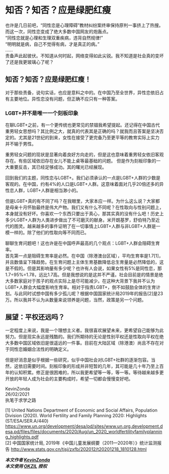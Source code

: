 # 知否？知否？应是绿肥红瘦

也许是几日前吧，“同性恋是心理障碍”教材纠纷案终审保持原判一事挤上了热搜。而这一次，同性恋变成了绝大多数中国网友的炮轰点。  
“同性恋就是心理和生理双重疾病，违背自然规律!”  
“明明就是病，自己不觉得有病，才是真正的病。”  
……  
责备声此起彼伏。不知道从何时起，网络变得如此尖锐。我不知道是社会真的变坏了还是我更玻璃心了呢？

## 知否？知否？应是绿肥红瘦！

对于那些责备，说句实话，也应是意料之中的。在中国乃至全世界，异性恋依旧占有主要地位。异性恋没有问题，但正确不应只有一种答案。

### LGBT+并不是唯一一个刻板印象

在聊LGBT+之前，有一个更传统也更常见的禁锢我希望提起。还记得在中国古代重男轻女思想吗？其比例之大，就真的代表其是正确的吗？就我而且答案是坚决否定的。尤其是21世纪的到来，女性在接受了更完备乃至更平等的教育实际上实力并不输于男性。

重男轻女问题的现状是显著向着良好方向走的，但是这也意味着重男轻女依旧客观存在。有些区域依旧存在女儿不能上桌等最基础的问题。 但是作为刻板印象的一大重要反击，其已经足够成功。其的曙光已经展现。

回到我们的主题，同性恋与LGBT+。我们必须承认的一点是LGBT+人群的少数是客观的。在中国，约有4%的人口是LGBT+人群。这意味着面对几乎20倍还多的异性恋人群，LGBT+人群是相当渺小的。

但是LGBT+真的有不同了吗？在我眼里，大家本应一样。为什么这么说？大家都是母亲十月怀胎最终是伟大产物。我们又有什么不同呢？在性取向与性别问题上，本身就没有好坏。你喜欢一个东西只要出于真心，那其实真的没有什么吧！历史上多少LGBT+人群为人类进步做出了不可磨灭的献身。米开朗基罗，舒伯特乃至近代的图灵。越来越多的事件证明了在一切事情上LGBT+人群与非LGBT+人群是一模一样的。除了他们的性取向等不同而已。

聊聊生育问题吧！这也许是在中国呼声最高的几个观点：LGBT+人群会阻碍生育率。  
首先第一点是阻碍生育率是必然。在中国（除港澳台区域），平均生育率是1.7[1]，并且数值呈下降趋势。在生育问题上主体生育基数降低总生育量是必然降低的，这是不假的。但是其影响量有多少呢？也许有人会说，如果女性有5%是同性恋，那1.7÷95%=1.78，远比1.7高。但是我想说的是这并不严谨。社会目前是的情景是绝大多数家庭对于孩子的观点实际上是尽可能减少。在这种大背景下我并不认为LGBT+人群会大幅度影响生育率。相对于指责LGBT+，倒不如鼓励全体的生育计划。与此同时试想中国有多少孤儿呢？根据中国国家统计局2019年的报告[2]是23万。所以我并不认为从数量来说领养是问题，当然，政策是另一个问题。

## 展望：平权还远吗？

一定程度上来说，我是一个理想主义者。我很喜欢展望未来，更希望自己能够为此努力。但是现实永远是残酷的。我们所期待的无论是性别平权还是性取向平权在绝大多数中国区域依旧是很遥远的一件事。目前在大陆区域（除港澳）尚且不存在对于同性恋婚姻合法性的明确定义。

但是好消息是似乎根据一些研究，似乎中国社会对LGBT+社群的逐渐包容。当然，这依旧需要时间。刻板印象的形成并非短暂的几年，其可能是几十年乃至上百年的认知积累。修正是很困难的，所以我更希望等一等，等一等。等待越来越多更开放的年轻人成为社会的主要构成时，希望一切都会慢慢变好吧。

KevinZonda  
26/02/2021  
执笔于求学之路

[1] United Nations Department of Economic and Social Affairs, Population Division (2020). World Fertility and Family Planning 2020: Highlights (ST/ESA/SER.A/440)
<https://www.un.org/development/desa/pd/sites/www.un.org.development.desa.pd/files/files/documents/2020/Aug/un_2020_worldfertilityfamilyplanning_highlights.pdf>  
[2] 中国国家统计局, 2019年《中国儿童发展纲要（2011—2020年）》统计监测报告
<http://www.stats.gov.cn/tjsj/zxfb/202012/t20201218_1810128.html>

***本文作者 [KevinZonda](https://github.com/KevinZonda)  
本文使用 [OKZIL](https://github.com/KevinZonda/OKZL/blob/main/okzil/LICENSE.md) 授权***
